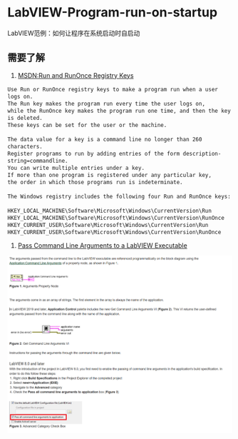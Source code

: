 # LabVIEW-Program-run-on-startup
LabVIEW范例：如何让程序在系统启动时自启动


## 需要了解

1. [MSDN:Run and RunOnce Registry Keys](https://learn.microsoft.com/en-us/windows/win32/setupapi/run-and-runonce-registry-keys?redirectedfrom=MSDN)

```text
Use Run or RunOnce registry keys to make a program run when a user logs on.
The Run key makes the program run every time the user logs on,
while the RunOnce key makes the program run one time, and then the key is deleted.
These keys can be set for the user or the machine.

The data value for a key is a command line no longer than 260 characters.
Register programs to run by adding entries of the form description-string=commandline.
You can write multiple entries under a key.
If more than one program is registered under any particular key,
the order in which those programs run is indeterminate.

The Windows registry includes the following four Run and RunOnce keys:

HKEY_LOCAL_MACHINE\Software\Microsoft\Windows\CurrentVersion\Run
HKEY_LOCAL_MACHINE\Software\Microsoft\Windows\CurrentVersion\RunOnce
HKEY_CURRENT_USER\Software\Microsoft\Windows\CurrentVersion\Run
HKEY_CURRENT_USER\Software\Microsoft\Windows\CurrentVersion\RunOnce

```

1. [Pass Command Line Arguments to a LabVIEW Executable](https://knowledge.ni.com/KnowledgeArticleDetails?id=kA03q000000YHdICAW&l=en-US)

![image](.doc/Snipaste_2024-04-23_10-38-19.png)